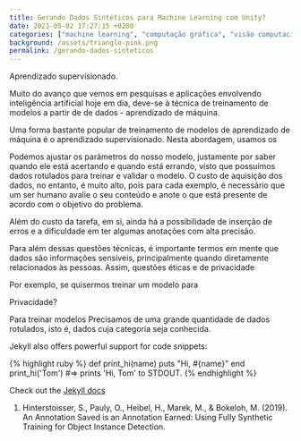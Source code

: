 ```yaml
---
title: Gerando Dados Sintéticos para Machine Learning com Unity?
date: 2021-05-02 17:27:15 +0200
categories: ["machine learning", "computação gráfica", "visão computacional", "dados sintéticos", "IMPA", "Unity"]
background: /assets/triangle-pink.png
permalink: /gerando-dados-sinteticos
---
```


Aprendizado supervisionado.

Muito do avanço que vemos em pesquisas e aplicações envolvendo inteligência artificial hoje em dia, deve-se à técnica de treinamento de modelos a partir de de dados - aprendizado de máquina.

Uma forma bastante popular de treinamento de modelos de aprendizado de máquina é o aprendizado supervisionado. Nesta abordagem, usamos os

Podemos ajustar os parâmetros do nosso modelo, justamente por saber quando ele está acertando e quando está errando, visto que possuímos dados rotulados para treinar e validar o modelo. O custo de aquisição dos dados, no entanto, é muito alto, pois para cada exemplo, é necessário que um ser humano avalie o seu conteúdo e anote o que está presente de acordo com o objetivo do problema.

Além do custo da tarefa, em si, ainda há a possibilidade de inserção de erros e a dificuldade em ter algumas anotações com alta precisão. 

Para além dessas questões técnicas, é importante termos em mente que dados são informações sensíveis, principalmente quando diretamente relacionados às pessoas. Assim, questões éticas e de privacidade 



Por exemplo, se quisermos treinar um modelo para 



Privacidade?

Para treinar modelos Precisamos de uma grande quantidade de dados rotulados, isto é, dados cuja categoria seja conhecida. 


Jekyll also offers powerful support for code snippets:

{% highlight ruby %}
def print_hi(name)
  puts "Hi, #{name}"
end
print_hi('Tom')
#=> prints 'Hi, Tom' to STDOUT.
{% endhighlight %}

Check out the [Jekyll docs][Hinterstoisser-2019]

1. Hinterstoisser, S., Pauly, O., Heibel, H., Marek, M., & Bokeloh, M. (2019). An Annotation Saved is an Annotation Earned: Using Fully Synthetic Training for Object Instance Detection.

[Hinterstoisser-2019]: https://arxiv.org/abs/1902.09967
[jekyll-gh]:   https://github.com/jekyll/jekyll
[jekyll-talk]: https://talk.jekyllrb.com/